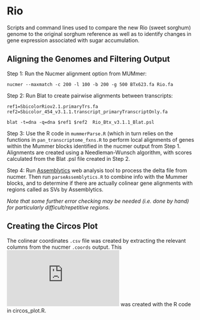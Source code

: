 # Rio
Scripts and command lines used to compare the new Rio (sweet sorghum) genome to the original sorghum reference as well as to identify changes in gene expression associated with sugar accumulation.

## Aligning the Genomes and Filtering Output
Step 1: Run the Nucmer alignment option from MUMmer:
```
nucmer --maxmatch -c 200 -l 100 -b 200 -g 500 BTx623.fa Rio.fa
```
Step 2: Run Blat to create pairwise alignments between transcripts:
```
ref1=SbicolorRiov2.1.primaryTrs.fa
ref2=Sbicolor_454_v3.1.1.transcript_primaryTranscriptOnly.fa 

blat -t=dna -q=dna $ref1 $ref2  Rio_Btx_v3.1.1_Blat.psl
```
Step 3: Use the R code in `mummerParse.R` (which in turn relies on the functions in `pan_transcriptome_fxns.R` to perform local alignments of genes within the Mummer blocks identified in the nucmer output from Step 1.  Alignments are created using a Needleman-Wunsch algorithm, with scores calculated from the Blat .psl file created in Step 2.

Step 4: Run [Assemblytics](assemblytics.com) web analysis tool to process the delta file from nucmer. Then run `parseAssemblytics.R` to combine info with the Mummer blocks, and to determine if there are actually colinear gene alignments with regions called as SVs by Assemblytics.

_Note that some further error checking may be needed (i.e. done by hand) for particularly difficult/repetitive regions._

## Creating the Circos Plot
The colinear coordinates `.csv` file was created by extracting the relevant columns from the nucmer `.coords` output.  This ![Plot](https://github.com/eacooper400/Rio/images/Circos_Fig2.pdf) was created with the R code in circos_plot.R.  
